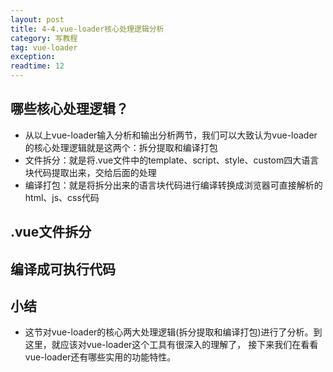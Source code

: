 ```yaml
---
layout: post
title: 4-4.vue-loader核心处理逻辑分析
category: 写教程
tag: vue-loader
exception: 
readtime: 12
---
```


## 哪些核心处理逻辑？
* 从以上vue-loader输入分析和输出分析两节，我们可以大致认为vue-loader的核心处理逻辑就是这两个：拆分提取和编译打包
* 文件拆分：就是将.vue文件中的template、script、style、custom四大语言块代码提取出来，交给后面的处理
* 编译打包：就是将拆分出来的语言块代码进行编译转换成浏览器可直接解析的html、js、css代码

## .vue文件拆分

## 编译成可执行代码

## 小结
* 这节对vue-loader的核心两大处理逻辑(拆分提取和编译打包)进行了分析。到这里，就应该对vue-loader这个工具有很深入的理解了，
接下来我们在看看vue-loader还有哪些实用的功能特性。
